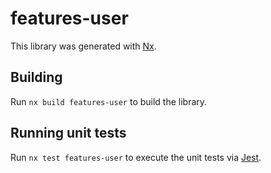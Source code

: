 # features-user

This library was generated with [Nx](https://nx.dev).

## Building

Run `nx build features-user` to build the library.

## Running unit tests

Run `nx test features-user` to execute the unit tests via [Jest](https://jestjs.io).
